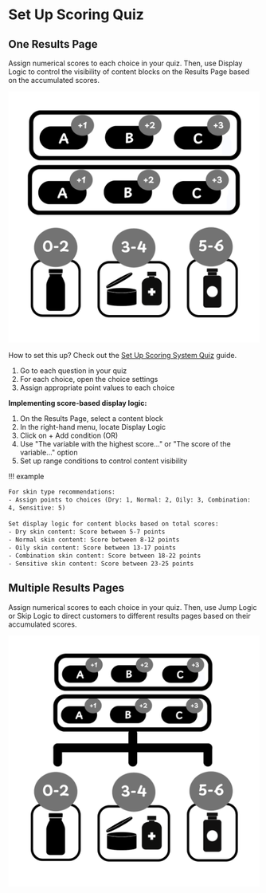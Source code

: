 # Set Up Scoring Quiz

## One Results Page

Assign numerical scores to each choice in your quiz. Then, use Display Logic to control the visibility of content blocks on the Results Page based on the accumulated scores.

![how_to_shopify_v2_recommendations_scoring](/images/how_to_shopify_v2_recommendations_scoring.png)

How to set this up? Check out the [Set Up Scoring System Quiz](/how-to-guides/set-up-scoring-quiz/) guide.

1. Go to each question in your quiz
2. For each choice, open the choice settings
3. Assign appropriate point values to each choice

**Implementing score-based display logic:**

1. On the Results Page, select a content block
2. In the right-hand menu, locate Display Logic
3. Click on + Add condition (OR)
4. Use "The variable with the highest score..." or "The score of the variable..." option
5. Set up range conditions to control content visibility

!!! example 

    For skin type recommendations:
    - Assign points to choices (Dry: 1, Normal: 2, Oily: 3, Combination: 4, Sensitive: 5)

    Set display logic for content blocks based on total scores:
    - Dry skin content: Score between 5-7 points
    - Normal skin content: Score between 8-12 points
    - Oily skin content: Score between 13-17 points
    - Combination skin content: Score between 18-22 points
    - Sensitive skin content: Score between 23-25 points


## Multiple Results Pages

Assign numerical scores to each choice in your quiz. Then, use Jump Logic or Skip Logic to direct customers to different results pages based on their accumulated scores. 

![how_to_shopify_v2_recommendations_scoring_logic](/images/how_to_shopify_v2_recommendations_scoring_logic.png)
